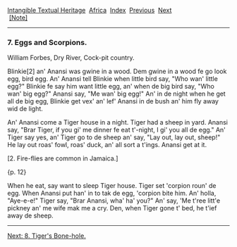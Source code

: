 [Intangible Textual Heritage](../../index)  [Africa](../index) 
[Index](index)  [Previous](jas006)  [Next](jas008)   
 [\[Note\]](jas007n)

------------------------------------------------------------------------

### 7. Eggs and Scorpions.

William Forbes, Dry River, Cock-pit country.

Blinkie\[2\] an' Anansi was gwine in a wood. Dem gwine in a wood fe go
look egg, bird egg. An' Anansi tell Blinkie when little bird say, "Who
wan' little egg?" Blinkie fe say him want little egg, an' when de big
bird say, "Who wan' big egg?" Anansi say, "Me wan' big egg!" An' in de
night when he get all de big egg, Blinkie get vex' an' lef' Anansi in de
bush an' him fly away wid de light.

An' Anansi come a Tiger house in a night. Tiger had a sheep in yard.
Anansi say, "Brar Tiger, if you gi' me dinner fe eat t'-night, I gi' you
all de egg." An' Tiger say yes, an' Tiger go to de sheep an' say, "Lay
out, lay out, sheep!" He lay out roas' fowl, roas' duck, an' all sort a
t'ings. Anansi get at it.

\[2. Fire-flies are common in Jamaica.\]

{p. 12}

When he eat, say want to sleep Tiger house. Tiger set 'corpion roun' de
egg. When Anansi put han' in to tak de egg, 'corpion bite him. An'
holla, "Aye-e-e!" Tiger say, "Brar Anansi, wha' ha' you?" An' say, 'Me
t'ree litt'e pickney an' me wife mak me a cry. Den, when Tiger gone t'
bed, he t'ief away de sheep.

------------------------------------------------------------------------

[Next: 8. Tiger's Bone-hole.](jas008)
